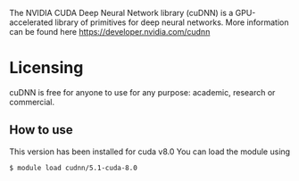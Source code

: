 The NVIDIA CUDA Deep Neural Network library (cuDNN) is a GPU-accelerated library of primitives for deep neural networks.
More information can be found here <https://developer.nvidia.com/cudnn>

# Licensing
cuDNN is free for anyone to use for any purpose: academic, research or commercial.


## How to use

This version has been installed  for cuda v8.0 You can load the module using
```
$ module load cudnn/5.1-cuda-8.0
```

